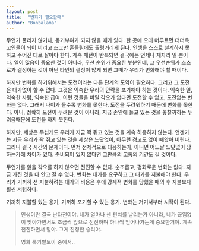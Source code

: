```yaml
---
layout: post
title:  "변화가 필요할때"
author: "Bonbalama"
---
```


무언가 풀리지 않거나, 동기부여가 되지 않을 때가 있다. 한 곳에 오래 머루르면 더더욱 고인물이 되어 버리고 조그만 흔들림에도 출렁거리게 된다.  인생을 스스로 설계하지 못하고 주어진 대로 살아야 한다. 계속 패턴이 반복되면 결국에는 언제나 제자리 일 뿐이다. 일이 많음이 중요한 것이 아니라, 우선 순위가 중요한 부분인데, 그 우선순위가 스스로가 결정하는 것이 아닌 타인의 결정이 많게 되면 그때가 우리가 변화해야 할 때이다. 

하지만 변화를 하기위해서는 도전이라는 다른 단계의 도약이 필요하다. 그리고 그 도전은 대가없이 할 수 없다. 그것은 익숙한 우리의 안락을 포기해야 하는 것이다. 익숙한 일, 익숙한 사람, 익숙한 급여. 이런 것들을 버릴 각오가 없다면 도전할 수 없고, 도전없는 변화는 없다. 그래서 나이가 들수록 변화를 못한다. 도전을 두려워하기 때문에 변화를 못한다. 아니, 정확히 도전이 두려운 것이 아니라, 지금 손안에 들고 있는 것을 놓칠까하는 두려움때문에 도전을 하지 못한다. 

하지만, 세상은 무섭게도 우리가 지금 꽉 쥐고 있는 것을 계속 허용하지 않는다. 언젠가는 지금 우리가 꽉 쥐고 있는 것을 세상은 느닷없이, 아무런 경고도 없이 빼앗아 버린다. 그러니 결국 시간의 문제이다. 먼저 선제적으로 대응하는가, 아니면 어느날 느닷없이 당하는가에 차이가 있다. 준비되어 있지 않다면 그만큼의 고통의 기간도 길 것이다. 

무언가를 잃을 각오를 하지 않으면 전진할 수 없다. 순조롭고, 평화로운 변화는 없다. 지금 가진 것을 다 안고 갈 수 없다. 변화는 대가를 요구하고 그 대가를 지불해야 한다. 우리가 기꺼히 선 지불하려는 대가의 비용은 후에 강제적 변화를 당했을 때의 후 지불보다 휠씬 저렴하다. 

기꺼히 지불할 있는 용기, 기꺼히 포기할 수 있는 용기. 변화는 거기서부터 시작이 된다. 

> 인생이란 결국 난타전이야. 네가 얼마나 센 펀치를 날리는가 아니라, 네가 끊임없이 맞아가면서도 조금씩 앞으로 전진하며 하나씩 얻어나가는게 중요한거야. 계속 전진하면서 말야. 그게 진정한 승리야.
>
> 영화 록키발보아 중에서..